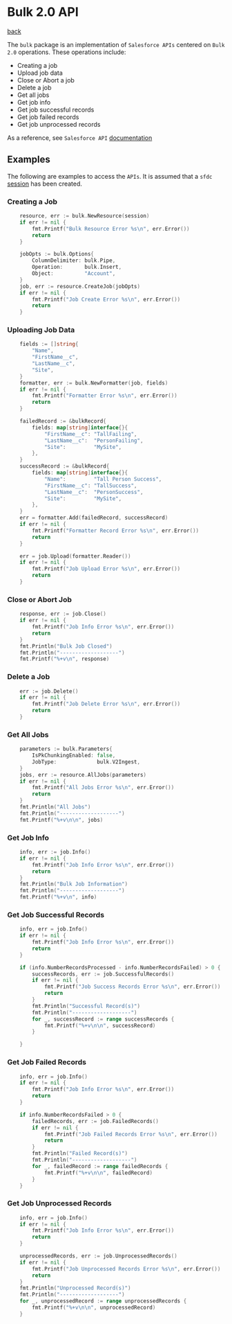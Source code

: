 # Bulk 2.0 API
[back](../README.md)

The `bulk` package is an implementation of `Salesforce APIs` centered on `Bulk 2.0` operations.  These operations include:
* Creating a job
* Upload job data
* Close or Abort a job
* Delete a job
* Get all jobs
* Get job info
* Get job successful records
* Get job failed records
* Get job unprocessed records

As a reference, see `Salesforce API` [documentation](https://developer.salesforce.com/docs/atlas.en-us.api_rest.meta/api_rest/intro_what_is_rest_api.htm)

## Examples
The following are examples to access the `APIs`.  It is assumed that a `sfdc` [session](../session/README.md) has been created.
### Creating a Job
```go
	resource, err := bulk.NewResource(session)
	if err != nil {
		fmt.Printf("Bulk Resource Error %s\n", err.Error())
		return
	}

	jobOpts := bulk.Options{
		ColumnDelimiter: bulk.Pipe,
		Operation:       bulk.Insert,
		Object:          "Account",
	}
	job, err := resource.CreateJob(jobOpts)
	if err != nil {
		fmt.Printf("Job Create Error %s\n", err.Error())
		return
	}
```
### Uploading Job Data
```go
	fields := []string{
		"Name",
		"FirstName__c",
		"LastName__c",
		"Site",
	}
	formatter, err := bulk.NewFormatter(job, fields)
	if err != nil {
		fmt.Printf("Formatter Error %s\n", err.Error())
		return
	}

	failedRecord := &bulkRecord{
		fields: map[string]interface{}{
			"FirstName__c": "TallFailing",
			"LastName__c":  "PersonFailing",
			"Site":         "MySite",
		},
	}
	successRecord := &bulkRecord{
		fields: map[string]interface{}{
			"Name":         "Tall Person Success",
			"FirstName__c": "TallSuccess",
			"LastName__c":  "PersonSuccess",
			"Site":         "MySite",
		},
	}
	err = formatter.Add(failedRecord, successRecord)
	if err != nil {
		fmt.Printf("Formatter Record Error %s\n", err.Error())
		return
	}

	err = job.Upload(formatter.Reader())
	if err != nil {
		fmt.Printf("Job Upload Error %s\n", err.Error())
		return
	}
```
### Close or Abort Job
```go
	response, err := job.Close()
	if err != nil {
		fmt.Printf("Job Info Error %s\n", err.Error())
		return
	}
	fmt.Println("Bulk Job Closed")
	fmt.Println("-------------------")
	fmt.Printf("%+v\n", response)
```
### Delete a Job
```go
	err := job.Delete()
	if err != nil {
		fmt.Printf("Job Delete Error %s\n", err.Error())
		return
	}
```
### Get All Jobs
```go
	parameters := bulk.Parameters{
		IsPkChunkingEnabled: false,
		JobType:             bulk.V2Ingest,
	}
	jobs, err := resource.AllJobs(parameters)
	if err != nil {
		fmt.Printf("All Jobs Error %s\n", err.Error())
		return
	}
	fmt.Println("All Jobs")
	fmt.Println("-------------------")
	fmt.Printf("%+v\n\n", jobs)
```
### Get Job Info
```go
	info, err := job.Info()
	if err != nil {
		fmt.Printf("Job Info Error %s\n", err.Error())
		return
	}
	fmt.Println("Bulk Job Information")
	fmt.Println("-------------------")
	fmt.Printf("%+v\n", info)
```
### Get Job Successful Records
```go
	info, err = job.Info()
	if err != nil {
		fmt.Printf("Job Info Error %s\n", err.Error())
		return
	}

	if (info.NumberRecordsProcessed - info.NumberRecordsFailed) > 0 {
		successRecords, err := job.SuccessfulRecords()
		if err != nil {
			fmt.Printf("Job Success Records Error %s\n", err.Error())
			return
		}
		fmt.Println("Successful Record(s)")
		fmt.Println("-------------------")
		for _, successRecord := range successRecords {
			fmt.Printf("%+v\n\n", successRecord)
		}

	}
```
### Get Job Failed Records
```go
	info, err = job.Info()
	if err != nil {
		fmt.Printf("Job Info Error %s\n", err.Error())
		return
	}

	if info.NumberRecordsFailed > 0 {
		failedRecords, err := job.FailedRecords()
		if err != nil {
			fmt.Printf("Job Failed Records Error %s\n", err.Error())
			return
		}
		fmt.Println("Failed Record(s)")
		fmt.Println("-------------------")
		for _, failedRecord := range failedRecords {
			fmt.Printf("%+v\n\n", failedRecord)
		}
	}
```
### Get Job Unprocessed Records
```go
	info, err = job.Info()
	if err != nil {
		fmt.Printf("Job Info Error %s\n", err.Error())
		return
	}

	unprocessedRecords, err := job.UnprocessedRecords()
	if err != nil {
		fmt.Printf("Job Unprocessed Records Error %s\n", err.Error())
		return
	}
	fmt.Println("Unprocessed Record(s)")
	fmt.Println("-------------------")
	for _, unprocessedRecord := range unprocessedRecords {
		fmt.Printf("%+v\n\n", unprocessedRecord)
	}
```

